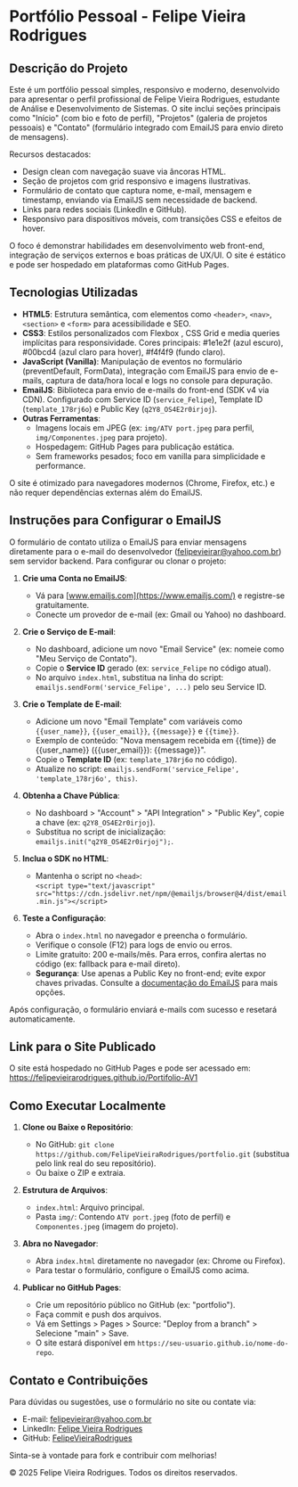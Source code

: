 # Portfólio Pessoal - Felipe Vieira Rodrigues

## Descrição do Projeto
Este é um portfólio pessoal simples, responsivo e moderno, desenvolvido para apresentar o perfil profissional de Felipe Vieira Rodrigues, estudante de Análise e Desenvolvimento de Sistemas. O site inclui seções principais como "Início" (com bio e foto de perfil), "Projetos" (galeria de projetos pessoais) e "Contato" (formulário integrado com EmailJS para envio direto de mensagens).

Recursos destacados:
- Design clean com navegação suave via âncoras HTML.
- Seção de projetos com grid responsivo e imagens ilustrativas.
- Formulário de contato que captura nome, e-mail, mensagem e timestamp, enviando via EmailJS sem necessidade de backend.
- Links para redes sociais (LinkedIn e GitHub).
- Responsivo para dispositivos móveis, com transições CSS e efeitos de hover.

O foco é demonstrar habilidades em desenvolvimento web front-end, integração de serviços externos e boas práticas de UX/UI. O site é estático e pode ser hospedado em plataformas como GitHub Pages.

## Tecnologias Utilizadas
- **HTML5**: Estrutura semântica, com elementos como `<header>`, `<nav>`, `<section>` e `<form>` para acessibilidade e SEO.
- **CSS3**: Estilos personalizados com Flexbox , CSS Grid e media queries implícitas para responsividade. Cores principais: #1e1e2f (azul escuro), #00bcd4 (azul claro para hover), #f4f4f9 (fundo claro).
- **JavaScript (Vanilla)**: Manipulação de eventos no formulário (preventDefault, FormData), integração com EmailJS para envio de e-mails, captura de data/hora local e logs no console para depuração.
- **EmailJS**: Biblioteca para envio de e-mails do front-end (SDK v4 via CDN). Configurado com Service ID (`service_Felipe`), Template ID (`template_178rj6o`) e Public Key (`q2Y8_OS4E2r0irjoj`).
- **Outras Ferramentas**: 
  - Imagens locais em JPEG (ex: `img/ATV port.jpeg` para perfil, `img/Componentes.jpeg` para projeto).
  - Hospedagem: GitHub Pages para publicação estática.
  - Sem frameworks pesados; foco em vanilla para simplicidade e performance.

O site é otimizado para navegadores modernos (Chrome, Firefox, etc.) e não requer dependências externas além do EmailJS.

## Instruções para Configurar o EmailJS
O formulário de contato utiliza o EmailJS para enviar mensagens diretamente para o e-mail do desenvolvedor (felipevieirar@yahoo.com.br) sem servidor backend. Para configurar ou clonar o projeto:

1. **Crie uma Conta no EmailJS**:
   - Vá para [www.emailjs.com](https://www.emailjs.com/) e registre-se gratuitamente.
   - Conecte um provedor de e-mail (ex: Gmail ou Yahoo) no dashboard.

2. **Crie o Serviço de E-mail**:
   - No dashboard, adicione um novo "Email Service" (ex: nomeie como "Meu Serviço de Contato").
   - Copie o **Service ID** gerado (ex: `service_Felipe` no código atual).
   - No arquivo `index.html`, substitua na linha do script: `emailjs.sendForm('service_Felipe', ...)` pelo seu Service ID.

3. **Crie o Template de E-mail**:
   - Adicione um novo "Email Template" com variáveis como `{{user_name}}`, `{{user_email}}`, `{{message}}` e `{{time}}`.
   - Exemplo de conteúdo: "Nova mensagem recebida em {{time}} de {{user_name}} ({{user_email}}): {{message}}".
   - Copie o **Template ID** (ex: `template_178rj6o` no código).
   - Atualize no script: `emailjs.sendForm('service_Felipe', 'template_178rj6o', this)`.

4. **Obtenha a Chave Pública**:
   - No dashboard > "Account" > "API Integration" > "Public Key", copie a chave (ex: `q2Y8_OS4E2r0irjoj`).
   - Substitua no script de inicialização: `emailjs.init("q2Y8_OS4E2r0irjoj");`.

5. **Inclua o SDK no HTML**:
   - Mantenha o script no `<head>`:  
     `<script type="text/javascript" src="https://cdn.jsdelivr.net/npm/@emailjs/browser@4/dist/email.min.js"></script>`

6. **Teste a Configuração**:
   - Abra o `index.html` no navegador e preencha o formulário.
   - Verifique o console (F12) para logs de envio ou erros.
   - Limite gratuito: 200 e-mails/mês. Para erros, confira alertas no código (ex: fallback para e-mail direto).
   - **Segurança**: Use apenas a Public Key no front-end; evite expor chaves privadas. Consulte a [documentação do EmailJS](https://www.emailjs.com/docs/) para mais opções.

Após configuração, o formulário enviará e-mails com sucesso e resetará automaticamente.

## Link para o Site Publicado
O site está hospedado no GitHub Pages e pode ser acessado em:  
https://felipevieirarodrigues.github.io/Portifolio-AV1  

## Como Executar Localmente
1. **Clone ou Baixe o Repositório**:
   - No GitHub: `git clone https://github.com/FelipeVieiraRodrigues/portfolio.git` (substitua pelo link real do seu repositório).
   - Ou baixe o ZIP e extraia.

2. **Estrutura de Arquivos**:
   - `index.html`: Arquivo principal.
   - Pasta `img/`: Contendo `ATV port.jpeg` (foto de perfil) e `Componentes.jpeg` (imagem do projeto).

3. **Abra no Navegador**:
   - Abra `index.html` diretamente no navegador (ex: Chrome ou Firefox).
   - Para testar o formulário, configure o EmailJS como acima.

4. **Publicar no GitHub Pages**:
   - Crie um repositório público no GitHub (ex: "portfolio").
   - Faça commit e push dos arquivos.
   - Vá em Settings > Pages > Source: "Deploy from a branch" > Selecione "main" > Save.
   - O site estará disponível em `https://seu-usuario.github.io/nome-do-repo`.

## Contato e Contribuições
Para dúvidas ou sugestões, use o formulário no site ou contate via:
- E-mail: felipevieirar@yahoo.com.br
- LinkedIn: [Felipe Vieira Rodrigues](https://www.linkedin.com/in/felipe-vieira-undefined-565800301)
- GitHub: [FelipeVieiraRodrigues](https://github.com/FelipeVieiraRodrigues)

Sinta-se à vontade para fork e contribuir com melhorias!

&copy; 2025 Felipe Vieira Rodrigues. Todos os direitos reservados.
